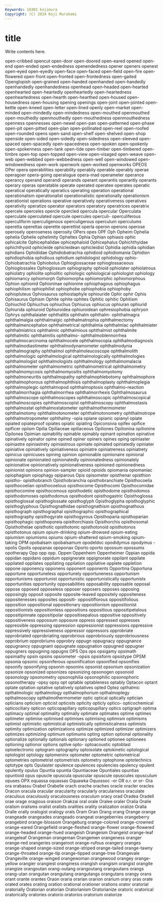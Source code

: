 ```yaml
---
Keywords: 18302 kojimura
Copyright: (C) 2024 Koji Murakami
---
```


# title

Write contents here.




open-cribbed opencut open-door open-doored open-eared opened open-end open-ended open-endedness openendedness
opener openers openest open-eyed open-eyedly open-face open-faced open-field open-fire open-flowered
open-front open-fronted open-frontedness open-gaited Openglopish open-grained open-handed openhanded open-handedly openhandedly
openhandedness openhead open-headed open-hearted openhearted open-heartedly openheartedly open-heartedness openheartedness open-hearth
open-hearthed open-housed open-housedness open-housing opening openings open-joint open-jointed open-kettle open-kneed
open-letter open-lined openly open-market open-minded open-mindedly open-mindedness open-mouthed openmouthed open-mouthedly
openmouthedly open-mouthedness openmouthedness openness opennesses open-newel open-pan open-patterned open-phase open-pit
open-pitted open-plan open-pollinated open-reel open-roofed open-rounded opens open-sand open-shelf open-shelved
open-shop openside open-sided open-sidedly open-sidedness open-sleeved open-spaced open-spacedly open-spacedness open-spoken
open-spokenly open-spokenness open-tank open-tide open-timber open-timbered open-timbre open-top open-topped open-view
open-visaged open-weave open-web open-webbed open-webbedness open-well open-windowed open-windowedness open-work openwork
open-worked openworks OPEOS OPer opera operabilities operability operabily operable operably
operae operagoer opera-going operalogue opera-mad operameter operance operancy operand operandi
operands operant operantis operantly operants operary operas operatable operate operated
operatee operates operatic operatical operatically operatics operating operation operational operationalism
operationalist operationalistic operationally operationism operationist operations operative operatively operativeness operatives
operativity operatize operator operators operatory operatrices operatrix opercele operceles opercle
opercled opercula opercular Operculata operculate operculated opercule opercules operculi- operculiferous
operculiform operculigenous operculigerous operculum operculums operetta operettas operette operettist operla
operon operons operose operosely operoseness operosity OPers opes OPF Oph
Opheim Ophelia ophelia Ophelie ophelimity Opheltes Ophia Ophian ophiasis ophic
ophicalcite Ophicephalidae ophicephaloid Ophicephalus Ophichthyidae ophichthyoid ophicleide ophicleidean ophicleidist Ophidia
ophidia ophidian ophidians Ophidiidae Ophidiobatrachia ophidioid ophidiomania Ophidion ophidiophobia ophidious
ophidium ophidologist ophidology ophio- Ophiobatrachia Ophiobolus Ophioglossaceae ophioglossaceous Ophioglossales Ophioglossum
ophiography ophioid ophiolater ophiolatrous ophiolatry ophiolite ophiolitic ophiologic ophiological ophiologist
ophiology ophiomancy ophiomorph Ophiomorpha ophiomorphic ophiomorphous Ophion ophionid Ophioninae ophionine
ophiophagous ophiophagus ophiophilism ophiophilist ophiophobe ophiophobia ophiophoby ophiopluteus Ophiosaurus ophiostaphyle
ophiouride Ophir ophir Ophis Ophisaurus Ophism Ophite ophite ophites Ophitic
ophitic Ophitism Ophiuchid Ophiuchus ophiuchus Ophiucus ophiucus ophiuran ophiurid Ophiurida
ophiuroid Ophiuroidea ophiuroidean ophresiophobia ophryon Ophrys ophthalaiater ophthalitis ophthalm ophthalm-
ophthalmagra ophthalmalgia ophthalmalgic ophthalmatrophia ophthalmectomy ophthalmencephalon ophthalmetrical ophthalmia ophthalmiac ophthalmiater
ophthalmiatrics ophthalmic ophthalmious ophthalmist ophthalmite ophthalmitic ophthalmitis ophthalmo- ophthalmoblennorrhea ophthalmocarcinoma
ophthalmocele ophthalmocopia ophthalmodiagnosis ophthalmodiastimeter ophthalmodynamometer ophthalmodynia ophthalmography ophthalmol ophthalmoleucoscope ophthalmolith
ophthalmologic ophthalmological ophthalmologically ophthalmologies ophthalmologist ophthalmologists ophthalmology ophthalmomalacia ophthalmometer ophthalmometric
ophthalmometrical ophthalmometry ophthalmomycosis ophthalmomyositis ophthalmomyotomy ophthalmoneuritis ophthalmopathy ophthalmophlebotomy ophthalmophore ophthalmophorous
ophthalmophthisis ophthalmoplasty ophthalmoplegia ophthalmoplegic ophthalmopod ophthalmoptosis ophthalmo-reaction ophthalmorrhagia ophthalmorrhea ophthalmorrhexis
Ophthalmosaurus ophthalmoscope ophthalmoscopes ophthalmoscopic ophthalmoscopical ophthalmoscopies ophthalmoscopist ophthalmoscopy ophthalmostasis ophthalmostat
ophthalmostatometer ophthalmothermometer ophthalmotomy ophthalmotonometer ophthalmotonometry ophthalmotrope ophthalmotropometer ophthalmy -opia opiane
opianic opianyl opiate opiated opiateproof opiates opiatic opiating Opiconsivia opifex
opifice opificer opiism Opilia Opiliaceae opiliaceous Opiliones Opilionina opilionine Opilonea
Opimian opinability opinable opinably opinant opination opinative opinatively opinator opine
opined opiner opiners opines oping opiniaster opiniastre opiniastrety opiniastrous opiniate
opiniated opiniatedly opiniater opiniative opiniatively opiniativeness opiniatre opiniatreness opiniatrety opinicus
opinicuses opining opinion opinionable opinionaire opinional opinionate opinionated opinionatedly opinionatedness
opinionately opinionative opinionatively opinionativeness opinioned opinionedness opinionist opinions opinion-sampler opioid
opioids opiomania opiomaniac opiophagism opiophagy opiparous Opis opisometer opisthenar opisthion
opistho- opisthobranch Opisthobranchia opisthobranchiate Opisthocoelia opisthocoelian opisthocoelous opisthocome Opisthocomi Opisthocomidae
opisthocomine opisthocomous opisthodetic opisthodome opisthodomos opisthodomoses opisthodomus opisthodont opisthogastric Opisthoglossa
opisthoglossal opisthoglossate opisthoglyph Opisthoglypha opisthoglyphic opisthoglyphous Opisthognathidae opisthognathism opisthognathous opisthograph
opisthographal opisthographic opisthographical opisthography opisthogyrate opisthogyrous Opisthoparia opisthoparian opisthophagic opisthoporeia
opisthorchiasis Opisthorchis opisthosomal Opisthothelae opisthotic opisthotonic opisthotonoid opisthotonos opisthotonus opium
opium-drinking opium-drowsed opium-eating opiumism opiumisms opiums opium-shattered opium-smoking opium-taking OPM
opobalsam opobalsamum opodeldoc opodidymus opodymus -opolis Opolis opopanax opoponax Oporto
oporto opossum opossums opotherapy Opp opp opp. Oppen Oppenheim Oppenheimer
Oppian oppida oppidan oppidans oppidum oppignerate oppignorate oppilant oppilate oppilated
oppilates oppilating oppilation oppilative opplete oppletion oppone opponency opponens opponent
opponents Opportina Opportuna opportune opportuneless opportunely opportuneness opportunism opportunisms opportunist
opportunistic opportunistically opportunists opportunities opportunity opposabilities opposability opposable opposal oppose
opposed opposeless opposer opposers opposes opposing opposingly opposit opposite opposite-leaved
oppositely oppositeness oppositenesses opposites oppositi- oppositiflorous oppositifolious opposition oppositional oppositionary
oppositionism oppositionist oppositionists oppositionless oppositions oppositious oppositipetalous oppositipinnate oppositipolar oppositisepalous
oppositive oppositively oppositiveness oppossum opposure oppress oppressed oppresses oppressible oppressing
oppression oppressionist oppressions oppressive oppressively oppressiveness oppressor oppressors opprobriate opprobriated
opprobriating opprobrious opprobriously opprobriousness opprobrium opprobriums opprobry oppugn oppugnacy oppugnance
oppugnancy oppugnant oppugnate oppugnation oppugned oppugner oppugners oppugning oppugns OPS
Ops ops opsigamy opsimath opsimathy opsin opsins opsiometer -opsis opsisform
opsistype OPSM opsonia opsonic opsoniferous opsonification opsonified opsonifies opsonify opsonifying
opsonin opsonins opsonist opsonium opsonization opsonize opsonized opsonizes opsonizing opsonogen
opsonoid opsonology opsonometry opsonophilia opsonophilic opsonophoric opsonotherapy -opsy opsy opt
optable optableness optably Optacon optant optate optation optative optatively optatives
opted Optez opthalmic opthalmologic opthalmology opthalmophorium opthalmoplegy opthalmoscopy opthalmothermometer optic
optical optically optician opticians opticism opticist opticists opticity opticly optico-
opticochemical opticociliary opticon opticopapillary opticopupillary optics optigraph optima optimacy optimal
optimality optimally optimate optimates optime optimes optimeter optimise optimised optimises
optimising optimism optimisms optimist optimistic optimistical optimistically optimisticalness optimists optimity
optimization optimizations optimize optimized optimizer optimizers optimizes optimizing optimum optimums
opting option optional optionality optionalize optionally optionals optionary optioned optionee
optionees optioning optionor options optive opto- optoacoustic optoblast optoelectronic optogram
optography optoisolate optokinetic optological optologist optology optomeninx optometer optometric optometrical
optometries optometrist optometrists optometry optophone optotechnics optotype opts Opulaster opulence
opulences opulencies opulency opulent opulently opulus Opuntia opuntia Opuntiaceae Opuntiales
opuntias opuntioid opus opuscle opuscula opuscular opuscule opuscules opusculum opuses
OPX oquassa oquassas Oquawka Oquossoc -or OR o.r. or or-
Ora ora orabassu Orabel Orabelle orach orache oraches oracle oracler
oracles Oracon oracula oracular oracularity oracularly oracularness oraculate oraculous oraculously
oraculousness oraculum oracy orad Oradea Oradell orae orage oragious oraison
Orakzai oral orale Oralee oraler Oralia Oralie oralism oralisms oralist
oralists oralities orality oralization oralize Oralla Oralle orally oralogist oralogy
orals Oram Oran Orang orang Orange orange orangeade orangeades orangeado
orangeat orangeberries orangeberry orangebird orange-blossom Orangeburg orange-colored orange-crowned orange-eared Orangefield
orange-fleshed orange-flower orange-flowered orange-headed orange-hued orangeish Orangeism Orangeist orange-leaf orangeleaf
Orangeman orangeman Orangemen orangeness oranger orange-red orangeries orangeroot orange-rufous orangery
oranges orange-shaped orange-sized orange-striped orange-tailed orange-tawny orange-throated orange-tip orange-tipped orange-tree
Orangevale Orangeville orange-winged orangewoman orangewood orangey orange-yellow orangier orangiest oranginess
orangish orangism orangist orangite orangize orangoutan orang-outang orangoutang orangoutans orangs
orang-utan orangutan orangutang orangutangs orangutans orangy orans orant orante orantes
Oraon oraria orarian orarion orarium orary oras orate orated orates
orating oration orational orationer orations orator oratorial oratorially Oratorian oratorian
Oratorianism Oratorianize oratoric oratorical oratorically oratories oratorio oratorios oratorium oratorize
